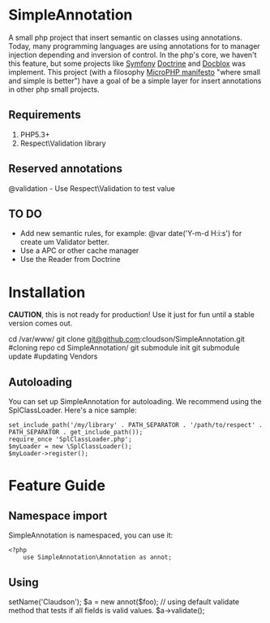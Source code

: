 SimpleAnnotation 
==================

A small php project that insert semantic on classes using annotations.<br />
Today, many programming languages are using annotations for to manager injection depending and
inversion of control. In the php's core, we haven't this feature, but some projects like <a target="_blank" href="http://symfony.com/">Symfony</a> 
<a href="http://www.doctrine-project.org/" target="_blank">Doctrine</a> and <a href="http://www.docblox-project.org/" target="_blank">Docblox</a> was implement.
This project (with a filosophy <a href="http://microphp.org/" target="_blank">MicroPHP manifesto</a> "where small and simple is better") have a goal of
be a simple layer for insert annotations in other php small projects.

Requirements
-------

1. PHP5.3+
2. Respect\Validation library

Reserved annotations
-------
@validation - Use Respect\Validation to test value

TO DO
-------
- Add new semantic rules, for example: @var date('Y-m-d H:i:s') for create um Validator better.
- Use a APC or other cache manager 
- Use the Reader from Doctrine 


Installation
============

**CAUTION**, this is not ready for production! Use it just for fun until a 
stable version comes out.

cd /var/www/
git clone git@github.com:cloudson/SimpleAnnotation.git #cloning repo
cd SimpleAnnotation/ 
git submodule init 
git submodule update #updating Vendors 


Autoloading
-----------

You can set up SimpleAnnotation for autoloading. We recommend using the 
SplClassLoader. Here's a nice sample:
    
    set_include_path('/my/library' . PATH_SEPARATOR . '/path/to/respect' . PATH_SEPARATOR . get_include_path());
    require_once 'SplClassLoader.php';
    $myLoader = new \SplClassLoader();
    $myLoader->register();


Feature Guide
=============

Namespace import
----------------

SimpleAnnotation is namespaced, you can use it:

    <?php
        use SimpleAnnotation\Annotation as annot;

Using
-----------------

<?php 
    // first, we create the objeto that you want to use annotation (we used namespace again)
    use Model as m;
    $foo = new m\Person();
    $foo->setName('Claudson');
    $a = new annot($foo);
    // using default validate method that tests if all fields is valid values.
    $a->validate();
    

